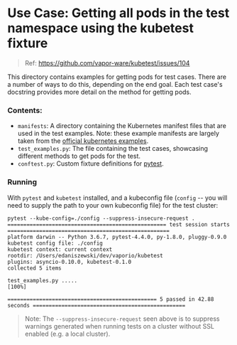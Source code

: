 # Use Case: Getting all pods in the test namespace using the kubetest fixture

> Ref: https://github.com/vapor-ware/kubetest/issues/104

This directory contains examples for getting pods for test cases. There are a number
of ways to do this, depending on the end goal. Each test case's docstring provides
more detail on the method for getting pods.

### Contents:

* `manifests`: A directory containing the Kubernetes manifest files that are used
  in the test examples. Note: these example manifests are largely taken from the
  [official kubernetes examples](https://github.com/kubernetes/examples).
* `test_examples.py`: The file containing the test cases, showcasing different
  methods to get pods for the test.
* `conftest.py`: Custom fixture definitions for [pytest](https://docs.pytest.org/en/latest/writing_plugins.html#conftest-py-plugins).

### Running
With `pytest` and `kubetest` installed, and a kubeconfig file (`config` -- you will need
to supply the path to your own kubeconfig file) for the test cluster:

```console
pytest --kube-config=./config --suppress-insecure-request .
================================================== test session starts ===================================================
platform darwin -- Python 3.6.7, pytest-4.4.0, py-1.8.0, pluggy-0.9.0
kubetest config file: ./config
kubetest context: current context
rootdir: /Users/edaniszewski/dev/vaporio/kubetest
plugins: asyncio-0.10.0, kubetest-0.1.0
collected 5 items                                                                                                        

test_examples.py .....                                                                                             [100%]

=============================================== 5 passed in 42.88 seconds ================================================

```

> Note: The `--suppress-insecure-request` seen above is to suppress warnings generated
> when running tests on a cluster without SSL enabled (e.g. a local cluster).